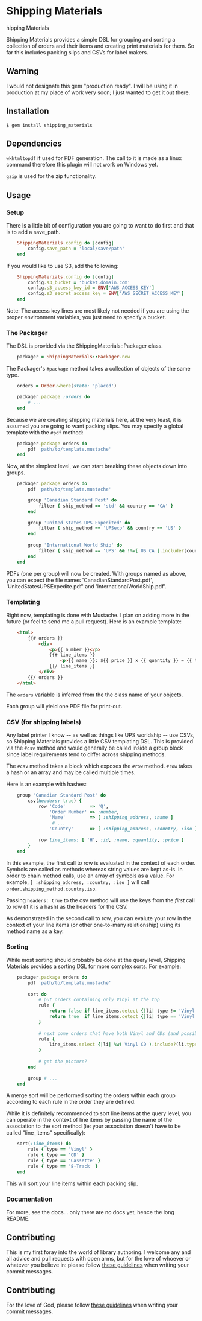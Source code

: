 # Shipping Materials
hipping Materials

Shipping Materials provides a simple DSL for grouping and sorting a collection
of orders and their items and creating print materials for them.  So far this
includes packing slips and CSVs for label makers.

## Warning

I would not designate this gem "production ready".  I will be using it in production at my place of work very soon; I just wanted to get it out there.

## Installation

    $ gem install shipping_materials

## Dependencies

`wkhtmltopdf` if used for PDF generation.  The call to it is made as a linux command therefore this plugin will not work on Windows yet.
    
`gzip` is used for the zip functionality.

## Usage

### Setup

There is a little bit of configuration you are going to want to do first and that is to add a save_path.

```ruby
    ShippingMaterials.config do |config|
        config.save_path = 'local/save/path'
    end
```

If you would like to use S3, add the following:

```ruby
    ShippingMaterials.config do |config|
        config.s3_bucket = 'bucket.domain.com'
        config.s3_access_key_id = ENV['AWS_ACCESS_KEY']
        config.s3_secret_access_key = ENV['AWS_SECRET_ACCESS_KEY']
    end
```

Note: The access key lines are most likely not needed if you are using the proper environment variables, you just need to specify a bucket.

### The Packager

The DSL is provided via the ShippingMaterials::Packager class.

```ruby
    packager = ShippingMaterials::Packager.new
```

The Packager's `#package` method takes a collection of objects of the same type.

```ruby
    orders = Order.where(state: 'placed')

    packager.package :orders do
        # ...
    end
```

Because we are creating shipping materials here, at the very least, it is assumed you are going to want packing slips.  You may specify a global template with the `#pdf` method:

```ruby
    packager.package orders do
        pdf 'path/to/template.mustache'
    end
```

Now, at the simplest level, we can start breaking these objects down into groups.

```ruby
    packager.package orders do
        pdf 'path/to/template.mustache'

        group 'Canadian Standard Post' do
            filter { ship_method == 'std' && country == 'CA' }
        end
        
        group 'United States UPS Expedited' do
            filter { ship_method == 'UPSexp' && country == 'US' }
        end
        
        group 'International World Ship' do
            filter { ship_method == 'UPS' && !%w[ US CA ].include?(country) }
        end
    end
```

PDFs (one per group) will now be created.  With groups named as above, you can expect the file names 'CanadianStandardPost.pdf', 'UnitedStatesUPSExpedite.pdf' and 'InternationalWorldShip.pdf'.

### Templating
Right now, templating is done with Mustache.  I plan on adding more in the future (or feel to send me a pull request).  Here is an example template:

```html
    <html>
        {{# orders }}
            <div>
                <p>{{ number }}</p>
                {{# line_items }}
                    <p>{{ name }}: ${{ price }} x {{ quantity }} = {{ total }}</p>
                {{/ line_items }}
            </div>
        {{/ orders }}
    </html>
```

The `orders` variable is inferred from the the class name of your objects.

Each group will yield one PDF file for print-out.

### CSV (for shipping labels)

Any label printer I know -- as well as things like UPS worldship -- use CSVs, so Shipping Materials provides a little CSV templating DSL.  This is provided via the `#csv` method and would generally be called inside a group block since label requirements tend to differ across shipping methods.

The `#csv` method takes a block which exposes the `#row` method.  `#row` takes a hash or an array and may be called multiple times.

Here is an example with hashes:

```ruby
    group 'Canadian Standard Post' do
        csv(headers: true) {
            row 'Code'         => 'Q',
                'Order Number' => :number,
                'Name'         => [ :shipping_address, :name ]
                 # ...
                'Country'      => [ :shipping_address, :country, :iso ]
            
            row line_items: [ 'H', :id, :name, :quantity, :price ]
        }
    end
```

In this example, the first call to row is evaluated in the context of each order.  Symbols are called as methods whereas string values are kept as-is.  In order to chain method calls, use an array of symbols as a value.  For example, `[ :shipping_address, :country, :iso ]` will call `order.shipping_method.country.iso`.

Passing `headers: true` to the csv method will use the keys from the _first_ call to row (if it is a hash) as the headers for the CSV.

As demonstrated in the second call to row, you can evalute your row in the context of your line items (or other one-to-many relationship) using its method name as a key.

### Sorting

While most sorting should probably be done at the query level, Shipping Materials provides a sorting DSL for more complex sorts.  For example:

```ruby
    packager.package orders do
        pdf 'path/to/template.mustache'
        
        sort do
            # put orders containing only Vinyl at the top
            rule {
                return false if line_items.detect {|li| type != 'Vinyl' }
                return true  if line_items.detect {|li| type == 'Vinyl' }
            }
            
            # next come orders that have both Vinyl and CDs (and possibly other)
            rule {
                line_items.select {|li| %w( Vinyl CD ).include?(li.type) }}.uniq.size == 2
            }
            
            # get the picture?
        end
        
        group # ...
    end
```

A merge sort will be performed sorting the orders within each group according to each rule in the order they are defined.

While it is definitely recommended to sort line items at the query level, you can operate in the context of line items by passing the name of the association to the sort method (ie: your association doesn't have to be called "line_items" specifically):

```ruby
    sort(:line_items) do
        rule { type == 'Vinyl' }
        rule { type == 'CD' }
        rule { type == 'Cassette' }
        rule { type == '8-Track' }
    end
```
This will sort your line items within each packing slip.

### Documentation

For more, see the docs... only there are no docs yet, hence the long README.

## Contributing

This is my first foray into the world of library authoring.  I welcome any and all advice and pull requests with open arms, but for the love of whoever or whatever you believe in: please follow [these
guidelines](http://tbaggery.com/2008/04/19/a-note-about-git-commit-messages.html)
when writing your commit messages.

## Contributing

For the love of God, please follow [these
guidelines](http://tbaggery.com/2008/04/19/a-note-about-git-commit-messages.html)
when writing your commit messages.
